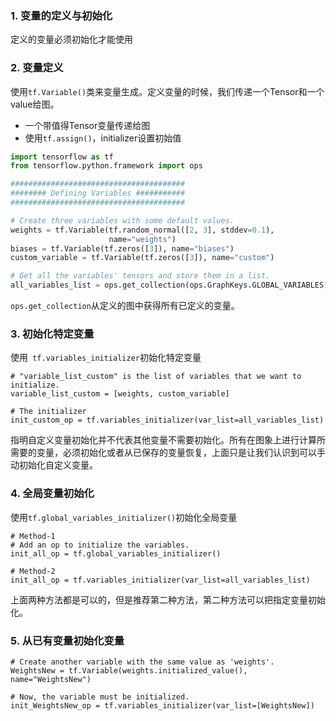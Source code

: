 ### 1. 变量的定义与初始化
定义的变量必须初始化才能使用

### 2. 变量定义
使用`tf.Variable()`类来变量生成。定义变量的时候，我们传递一个Tensor和一个value给图。
+ 一个带值得Tensor变量传递给图
+ 使用`tf.assign()`，initializer设置初始值

```python
import tensorflow as tf
from tensorflow.python.framework import ops

#######################################
######## Defining Variables ###########
#######################################

# Create three variables with some default values.
weights = tf.Variable(tf.random_normal([2, 3], stddev=0.1),
                      name="weights")
biases = tf.Variable(tf.zeros([3]), name="biases")
custom_variable = tf.Variable(tf.zeros([3]), name="custom")

# Get all the variables' tensors and store them in a list.
all_variables_list = ops.get_collection(ops.GraphKeys.GLOBAL_VARIABLES)
```
`ops.get_collection`从定义的图中获得所有已定义的变量。

### 3. 初始化特定变量
使用` tf.variables_initializer`初始化特定变量
```
# "variable_list_custom" is the list of variables that we want to initialize.
variable_list_custom = [weights, custom_variable]

# The initializer
init_custom_op = tf.variables_initializer(var_list=all_variables_list)
```
指明自定义变量初始化并不代表其他变量不需要初始化。所有在图象上进行计算所需要的变量，必须初始化或者从已保存的变量恢复，上面只是让我们认识到可以手动初始化自定义变量。

### 4. 全局变量初始化
使用`tf.global_variables_initializer()`初始化全局变量

```
# Method-1
# Add an op to initialize the variables.
init_all_op = tf.global_variables_initializer()

# Method-2
init_all_op = tf.variables_initializer(var_list=all_variables_list)
```
上面两种方法都是可以的，但是推荐第二种方法，第二种方法可以把指定变量初始化。

### 5. 从已有变量初始化变量
```
# Create another variable with the same value as 'weights'.
WeightsNew = tf.Variable(weights.initialized_value(), name="WeightsNew")

# Now, the variable must be initialized.
init_WeightsNew_op = tf.variables_initializer(var_list=[WeightsNew])
```
